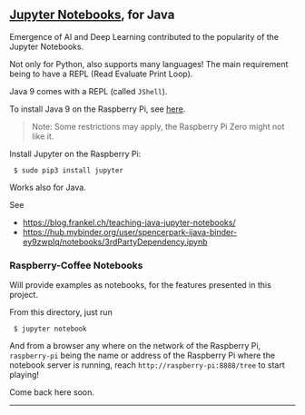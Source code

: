 ## [Jupyter Notebooks](https://jupyter.org/), for Java
Emergence of AI and Deep Learning contributed to the popularity of the Jupyter Notebooks.

Not only for Python, also supports many languages!
The main requirement being to have a REPL (Read Evaluate Print Loop).

Java 9 comes with a REPL (called `JShell`).

To install Java 9 on the Raspberry Pi, see [here](https://www.raspberrypi.org/forums/viewtopic.php?t=200232). 
> Note: Some restrictions may apply, the Raspberry Pi Zero might not like it.

Install Jupyter on the Raspberry Pi:
```
 $ sudo pip3 install jupyter
```

Works also for Java.

See 
- https://blog.frankel.ch/teaching-java-jupyter-notebooks/
- https://hub.mybinder.org/user/spencerpark-ijava-binder-ey9zwplq/notebooks/3rdPartyDependency.ipynb


### Raspberry-Coffee Notebooks

Will provide examples as notebooks, for the features presented in this project.

From this directory, just run
```
 $ jupyter notebook
```
And from a browser any where on the network of the Raspberry Pi, `raspberry-pi` being the name or address of the Raspberry Pi where the notebook server is running, reach `http://raspberry-pi:8888/tree` to start playing!
 
Come back here soon.

---
